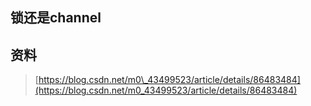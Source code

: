 ## 锁还是channel

## 资料

> [https://blog.csdn.net/m0\_43499523/article/details/86483484](https://blog.csdn.net/m0_43499523/article/details/86483484)



